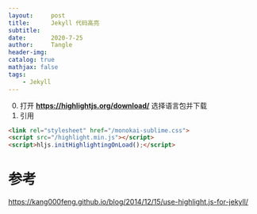 ```yaml
---
layout:     post
title:      Jekyll 代码高亮
subtitle:   
date:       2020-7-25
author:     Tangle
header-img:
catalog: true
mathjax: false
tags:
    - Jekyll
---
```


0. 打开 **https://highlightjs.org/download/** 选择语言包并下载
0. 引用
```html
<link rel="stylesheet" href="/monokai-sublime.css">
<script src="/highlight.min.js"></script>
<script>hljs.initHighlightingOnLoad();</script>
```

# 参考

https://kang000feng.github.io/blog/2014/12/15/use-highlight.js-for-jekyll/

